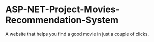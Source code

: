 # ASP-NET-Project-Movies-Recommendation-System
A website that helps you find a good movie in just a couple of clicks.
